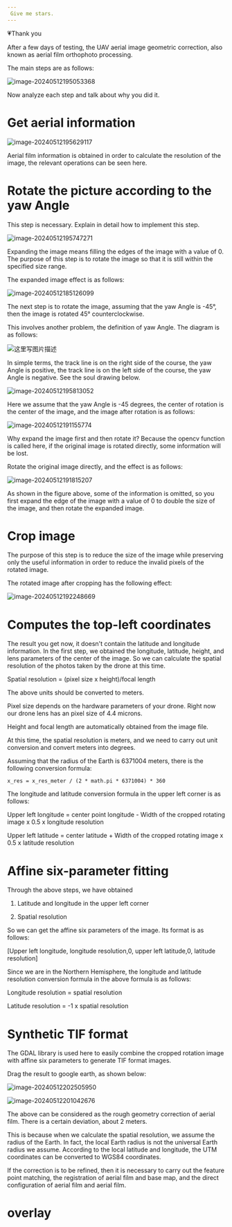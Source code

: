 ```yaml
---
 Give me stars. 
---
```


💗Thank you



After a few days of testing, the UAV aerial image geometric correction, also known as aerial film orthophoto processing.

The main steps are as follows:

![image-20240512195053368](https://raw.githubusercontent.com/ytkz11/picture/master/image-20240512195053368.png)



Now analyze each step and talk about why you did it.



# Get aerial information



![image-20240512195629117](https://raw.githubusercontent.com/ytkz11/picture/master/image-20240512195629117.png)



Aerial film information is obtained in order to calculate the resolution of the image, the relevant operations can be seen here.



# Rotate the picture according to the yaw Angle

This step is necessary. Explain in detail how to implement this step.

![image-20240512195747271](https://raw.githubusercontent.com/ytkz11/picture/master/image-20240512195747271.png)

Expanding the image means filling the edges of the image with a value of 0. The purpose of this step is to rotate the image so that it is still within the specified size range.

The expanded image effect is as follows:

![image-20240512185126099](https://raw.githubusercontent.com/ytkz11/picture/master/image-20240512185126099.png)



The next step is to rotate the image, assuming that the yaw Angle is -45°, then the image is rotated 45° counterclockwise.

This involves another problem, the definition of yaw Angle. The diagram is as follows:

![这里写图片描述](https://img-blog.csdn.net/20151125211917940)

In simple terms, the  track line is on the right side of the course, the yaw Angle is positive, the track line is on the left side of the course, the yaw Angle is negative. See the soul drawing below.

![image-20240512195813052](https://raw.githubusercontent.com/ytkz11/picture/master/image-20240512195813052.png)

Here we assume that the yaw Angle is -45 degrees, the center of rotation is the center of the image, and the image after rotation is as follows:

![image-20240512191155774](https://raw.githubusercontent.com/ytkz11/picture/master/image-20240512191155774.png)

Why expand the image first and then rotate it? Because the opencv function is called here, if the original image is rotated directly, some information will be lost.

Rotate the original image directly, and the effect is as follows:

![image-20240512191815207](https://raw.githubusercontent.com/ytkz11/picture/master/image-20240512191815207.png)

As shown in the figure above, some of the information is omitted, so you first expand the edge of the image with a value of 0 to double the size of the image, and then rotate the expanded image.



# Crop image

The purpose of this step is to reduce the size of the image while preserving only the useful information in order to reduce the invalid pixels of the rotated image.

The rotated image after cropping has the following effect:

![image-20240512192248669](https://raw.githubusercontent.com/ytkz11/picture/master/image-20240512192248669.png)





# Computes the top-left coordinates

The result you get now, it doesn't contain the latitude and longitude information. In the first step, we obtained the longitude, latitude, height, and lens parameters of the center of the image. So we can calculate the spatial resolution of the photos taken by the drone at this time.



Spatial resolution = (pixel size x height)/focal length

The above units should be converted to meters.

Pixel size depends on the hardware parameters of your drone. Right now our drone lens has an pixel size of 4.4 microns.

Height and focal length are automatically obtained from the image file.

At this time, the spatial resolution is meters, and we need to carry out unit conversion and convert meters into degrees.

Assuming that the radius of the Earth is 6371004 meters, there is the following conversion formula:

```
x_res = x_res_meter / (2 * math.pi * 6371004) * 360 
```



The longitude and latitude conversion formula in the upper left corner is as follows:

Upper left longitude = center point longitude - Width of the cropped rotating image x 0.5 x longitude resolution

Upper left latitude = center latitude + Width of the cropped rotating image x 0.5 x latitude resolution



# Affine six-parameter fitting

Through the above steps, we have obtained

1. Latitude and longitude in the upper left corner

2. Spatial resolution

So we can get the affine six parameters of the image. Its format is as follows:

[Upper left longitude, longitude resolution,0, upper left latitude,0, latitude resolution]



Since we are in the Northern Hemisphere, the longitude and latitude resolution conversion formula in the above formula is as follows:

Longitude resolution = spatial resolution

Latitude resolution = -1 x spatial resolution

# Synthetic TIF format

The GDAL library is used here to easily combine the cropped rotation image with affine six parameters to generate TIF format images.



Drag the result to google earth, as shown below:

![image-20240512202505950](https://raw.githubusercontent.com/ytkz11/picture/master/image-20240512202505950.png)

![image-20240512201042676](https://raw.githubusercontent.com/ytkz11/picture/master/image-20240512201042676.png)

The above can be considered as the rough geometry correction of aerial film. There is a certain deviation, about 2 meters.

This is because when we calculate the spatial resolution, we assume the radius of the Earth. In fact, the local Earth radius is not the universal Earth radius we assume. According to the local latitude and longitude, the UTM coordinates can be converted to WGS84 coordinates.



If the correction is to be refined, then it is necessary to carry out the feature point matching, the registration of aerial film and base map, and the direct configuration of aerial film and aerial film.


# overlay 